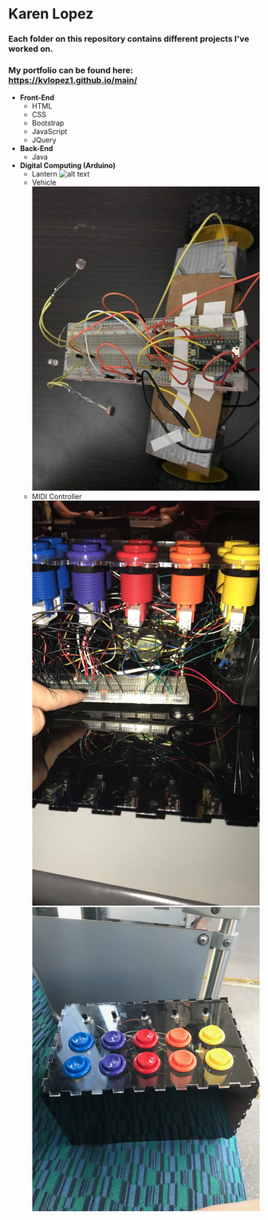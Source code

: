 # Karen Lopez

### Each folder on this repository contains different projects I've worked on.
### My portfolio can be found here: https://kvlopez1.github.io/main/

* **Front-End**
	* HTML
	* CSS
	* Bootstrap
	* JavaScript
	* JQuery
* **Back-End**
	* Java
* **Digital Computing (Arduino)**
	* Lantern
	![alt text](https://github.com/kvlopez1/main/blob/master/img/Lantern.png)
	* Vehicle
	![alt text](https://github.com/kvlopez1/main/blob/master/img/vehicleUp.JPG)
	* MIDI Controller
	![alt text](https://github.com/kvlopez1/main/blob/master/img/insideMIDI.JPG)
	![alt text](https://github.com/kvlopez1/main/blob/master/img/MIDI.JPG)
	
